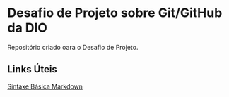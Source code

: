 # Desafio de Projeto sobre Git/GitHub da DIO
Repositório criado oara o Desafio de Projeto.

## Links Úteis
[Sintaxe Básica Markdown](http://www.markdownguide.org/basic-syntax/)
